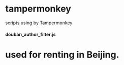 # tampermonkey
scripts using by  Tampermonkey

#### douban_author_filter.js
# used for renting in Beijing.
